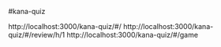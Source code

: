 #kana-quiz

http://localhost:3000/kana-quiz/#/
http://localhost:3000/kana-quiz/#/review/h/1
http://localhost:3000/kana-quiz/#/game